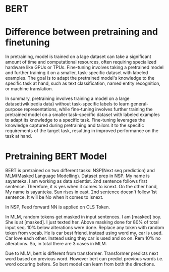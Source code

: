 # BERT
# Difference between pretraining and finetuning 

In pretraining, model is trained on a lage dataset can take a significant amount of time and computational resources, often requiring specialized hardware like GPUs or TPUs. Fine-tuning involves taking a pretrained model and further training it on a smaller, task-specific dataset with labeled examples. The goal is to adapt the pretrained model's knowledge to the specific task at hand, such as text classification, named entity recognition, or machine translation.

In summary, pretraining involves training a model on a large dataset(wikipedia data) without task-specific labels to learn general-purpose representations, while fine-tuning involves further training the pretrained model on a smaller task-specific dataset with labeled examples to adapt its knowledge to a specific task. Fine-tuning leverages the knowledge captured during pretraining and tailors it to the specific requirements of the target task, resulting in improved performance on the task at hand.
# Pretraining BERT Model
BERT is pretrained on two different tasks: NSP(Next seq prediction) and MLM(Masked Language Modelling).
Dataset prep in NSP. My name is sayanteka. I am working as data scientist. 2nd sentence follows first sentence.
Therefore, it is  yes when it comes to isnext. On the other hand, My name is sayanteka. Sun rises in east. 2nd sentence doesn't follow 1st sentence. It will be  No when it comes to isnext.

In NSP, Feed forward NN is applied on CLS Token.

In MLM, random tokens get masked in input sentences. I am [masked] boy. She is at [masked]. I just texted her. Above masking done for 80% of total input seq. 10% below alterations were done. Replace any token with random token from vocab. He is car best friend. instead using word my, car is used. Car love each other. Instead using they  car is used and so on. Rem 10% no alterations. So, in total there are 3 cases in MLM. 

Due to MLM, bert is different from transformer. Transformer predicts next word based on previous word. However bert can predict previous words i.e. word occuring before. So bert model can learn from both the directions.
